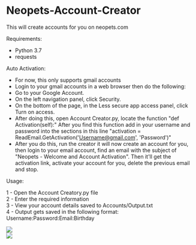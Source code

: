 # Neopets-Account-Creator
This will create accounts for you on neopets.com

Requirements:
- Python 3.7
- requests

Auto Activation:

- For now, this only supports gmail accounts
- Login to your gmail accounts in a web browser then do the following:
- Go to your Google Account.
- On the left navigation panel, click Security.
- On the bottom of the page, in the Less secure app access panel, click Turn on access.
- After doing this, open Account Creator.py, locate the function "def Activation(self):" After you find this function add in your username and password into the sections in this line "activation = ReadEmail.GetActivation('Username@gmail.com', 'Password')"
- After you do this, run the creator it will now create an account for you, then login to your email account, find an email with the subject of "Neopets - Welcome and Account Activation". Then it'll get the activation link, activate your account for you, delete the previous email and stop.

Usage:

1 - Open the Account Creatory.py file
<br>
2 - Enter the required information
<br>
3 - View your account details saved to Accounts/Output.txt
<br>
4 - Output gets saved in the following format: Username:Password:Email:Birthday

<img src="https://i.imgur.com/TdGdkxF.png" /></a>
<br>
<img src="https://i.imgur.com/Hyz0Bve.png"/></a>
